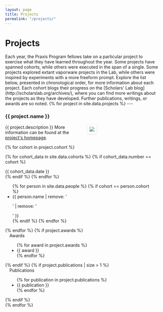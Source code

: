 ```yaml
---
layout: page
title: Projects
permalink: "/projects/"
---
```

<h1>Projects</h1>
Each year, the Praxis Program fellows take on a particular project to exercise what they have learned throughout the year. Some projects have spanned cohorts, while others were executed in the span of a single. Some projects explored extant vaporware projects in the Lab, while others were inspired by experiments with a more freeform prompt. Explore the list below, presented in chronological order, for more information about each project. Each cohort blogs their progress on the [Scholars' Lab blog](http://scholarslab.org/archives/), where you can find more writings about the projects as they have developed. Further publications, writings, or awards are so noted.
{% for project in site.data.projects %}
---
<h3> {{ project.name }} </h3>
<div class="project-description" style="width:50%; padding-bottom:14px; float:left;">
{{ project.description }} More information can be found at the <a href="{{ project.url }}">project's homepage</a>.
</div>
<div class="project-image" style="float: right; width:50%;"> <img src="{{ project.image_path }}" style="max-width:350px; margin-left:15px;
-webkit-border-radius: 0.3em;
-moz-border-radius: 0.3em;
-ms-border-radius: 0.3em;
-o-border-radius: 0.3em;
border-radius: 0.3em;
-webkit-box-shadow: rgba(0,0,0,0.15) 0 1px 4px;
-moz-box-shadow: rgba(0,0,0,0.15) 0 1px 4px;
box-shadow: rgba(0,0,0,0.15) 0 1px 4px;
-webkit-box-sizing: border-box;
-moz-box-sizing: border-box;
box-sizing: border-box;
border: #fff 0.5em solid;">
</div>

<div style="clear:both;"/>

<!-- for each cohort -->
{% for cohort in project.cohort %}

{% for cohort_data in site.data.cohorts %}
{% if cohort_data.number == cohort %}
<div class="cohort-list" style="float: left; margin-right: 14px;">
        <div id="cohort-date">{{ cohort_data.date }}</div>
    {% endif %}
  {% endfor %}
  <ul style="float: left">
    {% for person in site.data.people %}
      {% if cohort == person.cohort %}
        <li>{{ person.name | remove: '<p>' | remove: '</p>' }}</li>
      {% endif %}
      {% endfor %}
  </ul>
  </div>
{% endfor %}
  {% if project.awards %}
  <div class="project-awards" style="padding-left: 14px; padding-rightL 14px;">
  Awards
  <ul>
  {% for award in project.awards %}
    <li>{{ award }}</li>
  {% endfor %}
  </div>
  {% endif %}
  {% if project.publications | size  > 1 %}
  <div class="project-publications" style="padding-left: 14px; padding-right: 14px;">
Publications
  <ul>
  {% for publication in project.publications %}
<li>{{ publication }}</li>
  {% endfor %}
  </ul>
  </div>
  {% endif %}
  <div style="clear:both;"></div>
  {% endfor %}
